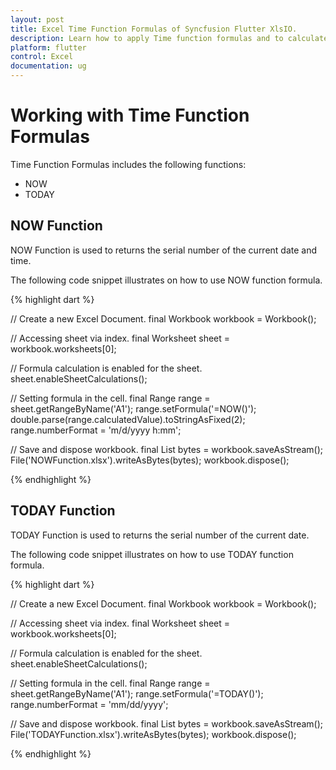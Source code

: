 ```yaml
---
layout: post
title: Excel Time Function Formulas of Syncfusion Flutter XlsIO.
description: Learn how to apply Time function formulas and to calculate value in the cells of Excel worksheet using Syncfusion Flutter XlsIO. 
platform: flutter
control: Excel
documentation: ug
---
```


# Working with Time Function Formulas

Time Function Formulas includes the following functions:

* NOW
* TODAY

## NOW Function

NOW Function is used to returns the serial number of the current date and time.

The following code snippet illustrates on how to use NOW function formula.

{% highlight dart %}

// Create a new Excel Document.
final Workbook workbook = Workbook();

// Accessing sheet via index.
final Worksheet sheet = workbook.worksheets[0];

// Formula calculation is enabled for the sheet.
sheet.enableSheetCalculations();

// Setting formula in the cell.
final Range range = sheet.getRangeByName('A1');
range.setFormula('=NOW()');
double.parse(range.calculatedValue).toStringAsFixed(2);
range.numberFormat = 'm/d/yyyy h:mm';

// Save and dispose workbook.
final List<int> bytes = workbook.saveAsStream();
File('NOWFunction.xlsx').writeAsBytes(bytes);
workbook.dispose();

{% endhighlight %}

## TODAY Function

TODAY Function is used to returns the serial number of the current date.

The following code snippet illustrates on how to use TODAY function formula.

{% highlight dart %}

// Create a new Excel Document.
final Workbook workbook = Workbook();

// Accessing sheet via index.
final Worksheet sheet = workbook.worksheets[0];

// Formula calculation is enabled for the sheet.
sheet.enableSheetCalculations();

// Setting formula in the cell.
final Range range = sheet.getRangeByName('A1');
range.setFormula('=TODAY()');
range.numberFormat = 'mm/dd/yyyy';

// Save and dispose workbook.
final List<int> bytes = workbook.saveAsStream();
File('TODAYFunction.xlsx').writeAsBytes(bytes);
workbook.dispose();

{% endhighlight %}




